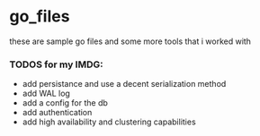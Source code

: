 # go_files
these are sample go files and some more tools that i worked with

### TODOS for my IMDG:
- add persistance and use a decent serialization method
- add WAL log
- add a config for the db
- add authentication
- add high availability and clustering capabilities 

